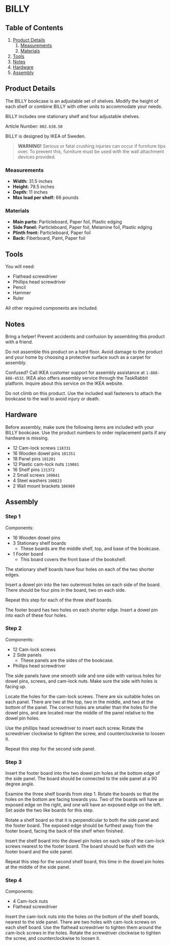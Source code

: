 # BILLY

## Table of Contents
1. [Product Details](#product-details)
    1. [Measurements](#measurements)
    2. [Materials](#materials)  
2. [Tools](#tools)
3. [Notes](#notes)
4. [Hardware](#hardware)
5. [Assembly](#assembly)

## Product Details <a id="product-details"></a>

The BILLY bookcase is an adjustable set of shelves. Modify the height of each shelf or combine BILLY with other units to accommodate your needs.

BILLY includes one stationary shelf and four adjustable shelves.

Article Number: `002.638.50`

BILLY is designed by IKEA of Sweden.

> **WARNING!** Serious or fatal crushing injuries can occur if furniture tips over. To prevent this, furniture must be used with the wall attachment devices provided.

### Measurements <a id="measurements"></a>

- **Width:** 31.5 inches
- **Height:** 79.5 inches
- **Depth:** 11 inches
- **Max load per shelf:** 66 pounds

### Materials <a id="materials"></a>

- **Main parts:** Particleboard, Paper foil, Plastic edging
- **Side Panel:** Particleboard, Paper foil, Melamine foil, Plastic edging
- **Plinth front:** Particleboard, Paper foil
- **Back:** Fiberboard, Paint, Paper foil

## Tools <a id="tools"></a>

You will need:
- Flathead screwdriver
- Phillips head screwdriver
- Pencil
- Hammer
- Ruler

All other required components are included.

## Notes <a id="notes"></a>

Bring a helper! Prevent accidents and confusion by assembling this product with a friend.

Do not assemble this product on a hard floor. Avoid damage to the product and your home by choosing a protective surface such as a carpet for assembly.

Confused? Call IKEA customer support for assembly assistance at `1-888-888-4532`. IKEA also offers assembly service through the TaskRabbit platform. Inquire about this service on the IKEA website.

Do not climb on this product. Use the included wall fasteners to attach the bookcase to the wall to avoid injury or death.

## Hardware <a id="hardware"></a>

Before assembly, make sure the following items are included with your BILLY bookcase. Use the product numbers to order replacement parts if any hardware is missing.
- 12 Cam-lock screws `118331`
- 16 Wooden dowel pins `101351`
- 18 Panel pins `101201`
- 12 Plastic cam-lock nuts `119081`
- 16 Shelf pins `131372`
- 2 Small screws `109041`
- 4 Steel washers `100823`
- 2 Wall mount brackets `106989`

## Assembly <a id="assembly"></a>

### Step 1

Components:
- 16 Wooden dowel pins
- 3 Stationary shelf boards
    - These boards are the middle shelf, top, and base of the bookcase.
- 1 Footer board
    - This board covers the front base of the bookshelf.

The stationary shelf boards have four holes on each of the two shorter edges.

Insert a dowel pin into the two outermost holes on each side of the board. There should be four pins in the board, two on each side. 

Repeat this step for each of the three shelf boards. 

The footer board has two holes on each shorter edge. Insert a dowel pin into each of these four holes. 

### Step 2

Components:
- 12 Cam-lock screws
- 2 Side panels
    - These panels are the sides of the bookcase.
- Phillips head screwdriver

The side panels have one smooth side and one side with various holes for dowel pins, screws, and cam-lock nuts. Make sure the side with holes is facing up.

Locate the holes for the cam-lock screws. There are six suitable holes on each panel. There are two at the top, two in the middle, and two at the bottom of the panel. The correct holes are smaller than the holes for the dowel pins, and are located near the middle of the panel relative to the dowel pin holes.

Use the phillips head screwdriver to insert each screw. Rotate the screwdriver clockwise to tighten the screw, and counterclockwise to loosen it.

Repeat this step for the second side panel.

### Step 3

Insert the footer board into the two dowel pin holes at the bottom edge of the side panel. The board should be connected to the side panel at a 90 degree angle.

Examine the three shelf boards from step 1. Rotate the boards so that the holes on the bottom are facing towards you. Two of the boards will have an exposed edge on the right, and one will have an exposed edge on the left. Set aside the two like boards for this step.

Rotate a shelf board so that it is perpendicular to both the side panel and the footer board. The exposed edge should be furthest away from the footer board, facing the back of the shelf when finished.

Insert the shelf board into the dowel pin holes on each side of the cam-lock screws nearest to the footer board. The board should be flush with the footer board and the side panel.

Repeat this step for the second shelf board, this time in the dowel pin holes at the middle of the side panel.

### Step 4

Components:
- 4 Cam-lock nuts
- Flathead screwdriver

Insert the cam-lock nuts into the holes on the bottom of the shelf boards, nearest to the side panel. There are two holes with cam-lock screws on each shelf board. Use the flathead screwdriver to tighten them around the cam-lock screws in the holes. Rotate the screwdriver clockwise to tighten the screw, and counterclockwise to loosen it. 


